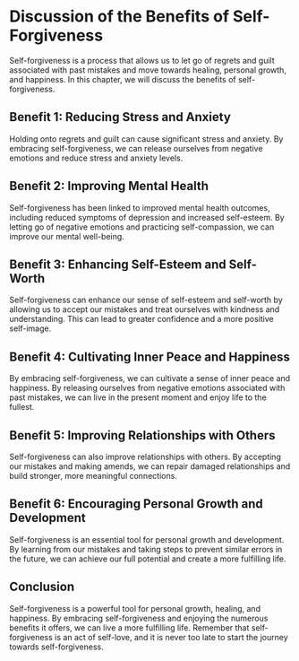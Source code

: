 # Discussion of the Benefits of Self-Forgiveness

Self-forgiveness is a process that allows us to let go of regrets and guilt associated with past mistakes and move towards healing, personal growth, and happiness. In this chapter, we will discuss the benefits of self-forgiveness.

Benefit 1: Reducing Stress and Anxiety
--------------------------------------

Holding onto regrets and guilt can cause significant stress and anxiety. By embracing self-forgiveness, we can release ourselves from negative emotions and reduce stress and anxiety levels.

Benefit 2: Improving Mental Health
----------------------------------

Self-forgiveness has been linked to improved mental health outcomes, including reduced symptoms of depression and increased self-esteem. By letting go of negative emotions and practicing self-compassion, we can improve our mental well-being.

Benefit 3: Enhancing Self-Esteem and Self-Worth
-----------------------------------------------

Self-forgiveness can enhance our sense of self-esteem and self-worth by allowing us to accept our mistakes and treat ourselves with kindness and understanding. This can lead to greater confidence and a more positive self-image.

Benefit 4: Cultivating Inner Peace and Happiness
------------------------------------------------

By embracing self-forgiveness, we can cultivate a sense of inner peace and happiness. By releasing ourselves from negative emotions associated with past mistakes, we can live in the present moment and enjoy life to the fullest.

Benefit 5: Improving Relationships with Others
----------------------------------------------

Self-forgiveness can also improve relationships with others. By accepting our mistakes and making amends, we can repair damaged relationships and build stronger, more meaningful connections.

Benefit 6: Encouraging Personal Growth and Development
------------------------------------------------------

Self-forgiveness is an essential tool for personal growth and development. By learning from our mistakes and taking steps to prevent similar errors in the future, we can achieve our full potential and create a more fulfilling life.

Conclusion
----------

Self-forgiveness is a powerful tool for personal growth, healing, and happiness. By embracing self-forgiveness and enjoying the numerous benefits it offers, we can live a more fulfilling life. Remember that self-forgiveness is an act of self-love, and it is never too late to start the journey towards self-forgiveness.
